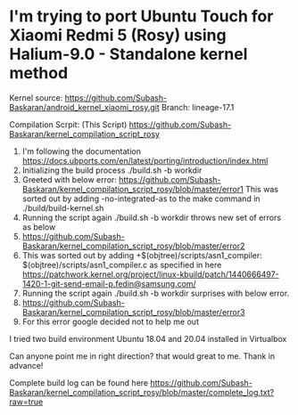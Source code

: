 # I'm trying to port Ubuntu Touch for Xiaomi Redmi 5 (Rosy) using Halium-9.0 - Standalone kernel method

Kernel source: https://github.com/Subash-Baskaran/android_kernel_xiaomi_rosy.git Branch: lineage-17.1

Compilation Scrpit: (This Script) https://github.com/Subash-Baskaran/kernel_compilation_script_rosy

1. I'm following the documentation https://docs.ubports.com/en/latest/porting/introduction/index.html
2. Initializing the build process 
   ./build.sh -b workdir
4. Greeted with below error:
     https://github.com/Subash-Baskaran/kernel_compilation_script_rosy/blob/master/error1
     This was sorted out by adding -no-integrated-as to the make command in ./build/build-kernel.sh
3. Running the script again ./build.sh -b workdir throws new set of errors as below
4.	https://github.com/Subash-Baskaran/kernel_compilation_script_rosy/blob/master/error2
5.	This was sorted out by adding +$(objtree)/scripts/asn1_compiler: $(objtree)/scripts/asn1_compiler.c as specified in here https://patchwork.kernel.org/project/linux-kbuild/patch/1440666497-1420-1-git-send-email-p.fedin@samsung.com/
6. Running the script again ./build.sh -b workdir surprises with below error.
7.	https://github.com/Subash-Baskaran/kernel_compilation_script_rosy/blob/master/error3
8.	For this error google decided not to help me out

I tried two build environment Ubuntu 18.04 and 20.04 installed in Virtualbox

Can anyone point me in right direction? that would great to me. Thank in advance!

Complete build log can be found here https://github.com/Subash-Baskaran/kernel_compilation_script_rosy/blob/master/complete_log.txt?raw=true
